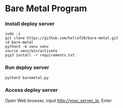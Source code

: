 # Bare Metal Program

### Install deploy server
```
sudo -i
git clone https://github.com/hellof20/bare-metal.git
cd bare-metal
python3 -m venv venv
source venv/bin/activate
pip3 install -r requirements.txt
```


### Run deploy server
```
python3 baremetal.py
```


### Access deploy server
Open Web browser, input <u>http://your_server_ip</u>, Enter
